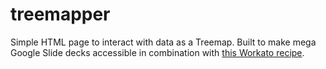 # treemapper
Simple HTML page to interact with data as a Treemap. Built to make mega Google Slide decks accessible in combination with [this Workato recipe](https://app.workato.com/recipes/1789430).

